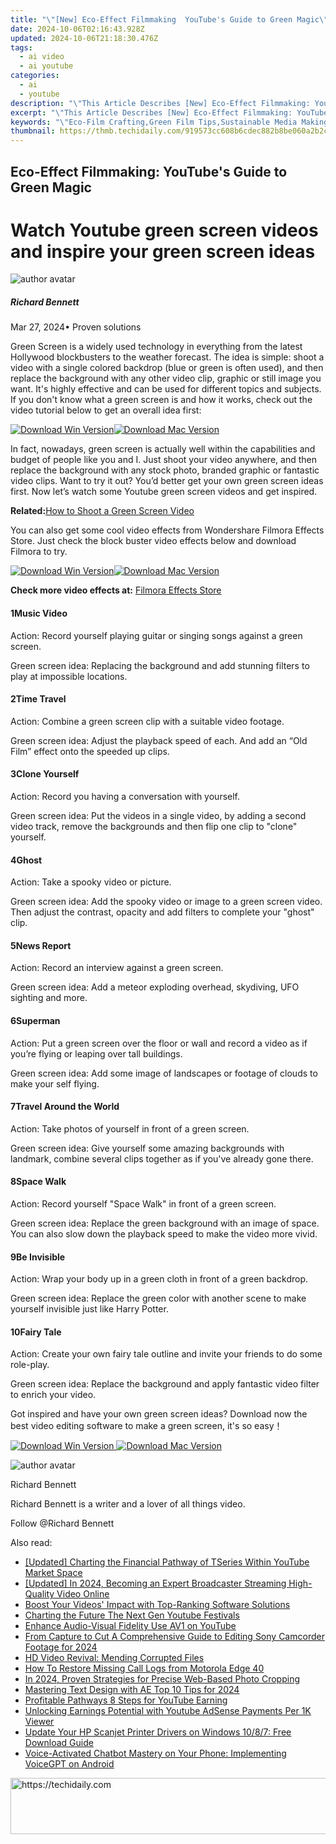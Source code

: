 ```yaml
---
title: "\"[New] Eco-Effect Filmmaking  YouTube's Guide to Green Magic\""
date: 2024-10-06T02:16:43.928Z
updated: 2024-10-06T21:18:30.476Z
tags:
  - ai video
  - ai youtube
categories:
  - ai
  - youtube
description: "\"This Article Describes [New] Eco-Effect Filmmaking: YouTube's Guide to Green Magic\""
excerpt: "\"This Article Describes [New] Eco-Effect Filmmaking: YouTube's Guide to Green Magic\""
keywords: "\"Eco-Film Crafting,Green Film Tips,Sustainable Media Making,Environmental Video Guides,Earth-Friendly Filmmaking,Eco-Conscious Cinematography,Nature's Film Magic\""
thumbnail: https://thmb.techidaily.com/919573cc608b6cdec882b8be060a2b2c2cf20857c29aeec82d8f35e1cc72f6d6.jpg
---
```


## Eco-Effect Filmmaking: YouTube's Guide to Green Magic

# Watch Youtube green screen videos and inspire your green screen ideas

![author avatar](https://images.wondershare.com/filmora/article-images/richard-bennett.jpg)

##### Richard Bennett

 Mar 27, 2024• Proven solutions

Green Screen is a widely used technology in everything from the latest Hollywood blockbusters to the weather forecast. The idea is simple: shoot a video with a single colored backdrop (blue or green is often used), and then replace the background with any other video clip, graphic or still image you want. It's highly effective and can be used for different topics and subjects. If you don't know what a green screen is and how it works, check out the video tutorial below to get an overall idea first:

[![Download Win Version](https://images.wondershare.com/filmora/guide/download-btn-win.jpg)](https://tools.techidaily.com/wondershare/filmora/download/)[![Download Mac Version](https://images.wondershare.com/filmora/guide/download-btn-mac.jpg)](https://tools.techidaily.com/wondershare/filmora/download/)

In fact, nowadays, green screen is actually well within the capabilities and budget of people like you and I. Just shoot your video anywhere, and then replace the background with any stock photo, branded graphic or fantastic video clips. Want to try it out? You’d better get your own green screen ideas first. Now let’s watch some Youtube green screen videos and get inspired.

**Related:**[How to Shoot a Green Screen Video](https://tools.techidaily.com/wondershare/filmora/download/)

You can also get some cool video effects from Wondershare Filmora Effects Store. Just check the block buster video effects below and download Filmora to try.

[![Download Win Version](https://images.wondershare.com/filmora/guide/download-btn-win.jpg)](https://tools.techidaily.com/wondershare/filmora/download/)[![Download Mac Version](https://images.wondershare.com/filmora/guide/download-btn-mac.jpg)](https://tools.techidaily.com/wondershare/filmora/download/)

**Check more video effects at:** [Filmora Effects Store](https://tools.techidaily.com/wondershare/filmora/download/)

#### 1Music Video

Action: Record yourself playing guitar or singing songs against a green screen.

Green screen idea: Replacing the background and add stunning filters to play at impossible locations.

#### 2Time Travel

Action: Combine a green screen clip with a suitable video footage.

Green screen idea: Adjust the playback speed of each. And add an “Old Film” effect onto the speeded up clips.

#### 3Clone Yourself

Action: Record you having a conversation with yourself.

Green screen idea: Put the videos in a single video, by adding a second video track, remove the backgrounds and then flip one clip to "clone" yourself.

#### 4Ghost

Action: Take a spooky video or picture.

Green screen idea: Add the spooky video or image to a green screen video. Then adjust the contrast, opacity and add filters to complete your "ghost" clip.

#### 5News Report

Action: Record an interview against a green screen.

Green screen idea: Add a meteor exploding overhead, skydiving, UFO sighting and more.

#### 6Superman

Action: Put a green screen over the floor or wall and record a video as if you’re flying or leaping over tall buildings.

Green screen idea: Add some image of landscapes or footage of clouds to make your self flying.

#### 7Travel Around the World

Action: Take photos of yourself in front of a green screen.

Green screen idea: Give yourself some amazing backgrounds with landmark, combine several clips together as if you've already gone there.

#### 8Space Walk

Action: Record yourself "Space Walk" in front of a green screen.

Green screen idea: Replace the green background with an image of space. You can also slow down the playback speed to make the video more vivid.

#### 9Be Invisible

Action: Wrap your body up in a green cloth in front of a green backdrop.

Green screen idea: Replace the green color with another scene to make yourself invisible just like Harry Potter.

#### 10Fairy Tale

Action: Create your own fairy tale outline and invite your friends to do some role-play.

Green screen idea: Replace the background and apply fantastic video filter to enrich your video.

Got inspired and have your own green screen ideas? Download now the best video editing software to make a green screen, it's so easy！

[![Download Win Version](https://images.wondershare.com/filmora/guide/download-btn-win.jpg) ](https://tools.techidaily.com/wondershare/filmora/download/) [![Download Mac Version](https://images.wondershare.com/filmora/guide/download-btn-mac.jpg) ](https://tools.techidaily.com/wondershare/filmora/download/)

![author avatar](https://images.wondershare.com/filmora/article-images/richard-bennett.jpg)

Richard Bennett

Richard Bennett is a writer and a lover of all things video.

Follow @Richard Bennett

<ins class="adsbygoogle"
      style="display:block"
      data-ad-client="ca-pub-7571918770474297"
      data-ad-slot="8358498916"
      data-ad-format="auto"
      data-full-width-responsive="true"></ins>

<span class="atpl-alsoreadstyle">Also read:</span>
<div><ul>
<li><a href="https://youtube-clips.techidaily.com/updated-charting-the-financial-pathway-of-tseries-within-youtube-market-space/"><u>[Updated] Charting the Financial Pathway of TSeries Within YouTube Market Space</u></a></li>
<li><a href="https://screen-capture.techidaily.com/updated-in-2024-becoming-an-expert-broadcaster-streaming-high-quality-video-online/"><u>[Updated] In 2024, Becoming an Expert Broadcaster Streaming High-Quality Video Online</u></a></li>
<li><a href="https://youtube-clips.techidaily.com/boost-your-videos-impact-with-top-ranking-software-solutions/"><u>Boost Your Videos' Impact with Top-Ranking Software Solutions</u></a></li>
<li><a href="https://youtube-clips.techidaily.com/charting-the-future-the-next-gen-youtube-festivals/"><u>Charting the Future The Next Gen Youtube Festivals</u></a></li>
<li><a href="https://youtube-clips.techidaily.com/enhance-audio-visual-fidelity-use-av1-on-youtube/"><u>Enhance Audio-Visual Fidelity Use AV1 on YouTube</u></a></li>
<li><a href="https://smart-video-creator.techidaily.com/from-capture-to-cut-a-comprehensive-guide-to-editing-sony-camcorder-footage-for-2024/"><u>From Capture to Cut A Comprehensive Guide to Editing Sony Camcorder Footage for 2024</u></a></li>
<li><a href="https://data-wizards.techidaily.com/hd-video-revival-mending-corrupted-files/"><u>HD Video Revival: Mending Corrupted Files</u></a></li>
<li><a href="https://blog-min.techidaily.com/how-to-restore-missing-call-logs-from-motorola-edge-40-by-fonelab-android-recover-call-logs/"><u>How To Restore Missing Call Logs from Motorola Edge 40</u></a></li>
<li><a href="https://extra-support.techidaily.com/in-2024-proven-strategies-for-precise-web-based-photo-cropping/"><u>In 2024, Proven Strategies for Precise Web-Based Photo Cropping</u></a></li>
<li><a href="https://extra-skills.techidaily.com/mastering-text-design-with-ae-top-10-tips-for-2024/"><u>Mastering Text Design with AE Top 10 Tips for 2024</u></a></li>
<li><a href="https://youtube-clips.techidaily.com/profitable-pathways-8-steps-for-youtube-earning/"><u>Profitable Pathways 8 Steps for YouTube Earning</u></a></li>
<li><a href="https://youtube-video-recordings.techidaily.com/unlocking-earnings-potential-with-youtube-adsense-payments-per-1k-viewer/"><u>Unlocking Earnings Potential with Youtube AdSense Payments Per 1K Viewer</u></a></li>
<li><a href="https://driver-download.techidaily.com/update-your-hp-scanjet-printer-drivers-on-windows-1087-free-download-guide/"><u>Update Your HP Scanjet Printer Drivers on Windows 10/8/7: Free Download Guide</u></a></li>
<li><a href="https://tech-haven.techidaily.com/voice-activated-chatbot-mastery-on-your-phone-implementing-voicegpt-on-android/"><u>Voice-Activated Chatbot Mastery on Your Phone: Implementing VoiceGPT on Android</u></a></li>
</ul></div>

<!-- affiliate ads begin -->
<a href="https://appsumo.8odi.net/c/5597632/2144271/7443" target="_top" id="2144271">
  <img src="//a.impactradius-go.com/display-ad/7443-2144271" border="0" alt="https://techidaily.com" width="600" height="90"/>
</a>
<img height="0" width="0" src="https://appsumo.8odi.net/i/5597632/2144271/7443" style="position:absolute;visibility:hidden;" border="0" />
<!-- affiliate ads end -->


